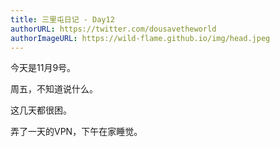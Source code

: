 ```yaml
---
title: 三里屯日记 - Day12
authorURL: https://twitter.com/dousavetheworld
authorImageURL: https://wild-flame.github.io/img/head.jpeg
---
```


今天是11月9号。

周五，不知道说什么。

这几天都很困。

弄了一天的VPN，下午在家睡觉。
